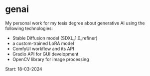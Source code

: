 # genai
My personal work for my tesis degree about generative AI using the following technologies:
- Stable Diffusion model (SDXL_1.0_refiner)
- a custom-trained LoRA model
- ComfyUI workflow and its API
- Gradio API for GUI development
- OpenCV library for image processing 

Start: 18-03-2024
